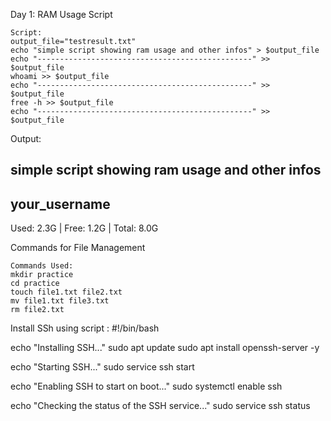 Day 1: RAM Usage Script

    Script:
    output_file="testresult.txt"
    echo "simple script showing ram usage and other infos" > $output_file
    echo "------------------------------------------------" >> $output_file
    whoami >> $output_file
    echo "------------------------------------------------" >> $output_file
    free -h >> $output_file
    echo "------------------------------------------------" >> $output_file

Output:

simple script showing ram usage and other infos
------------------------------------------------
your_username
------------------------------------------------
Used: 2.3G | Free: 1.2G | Total: 8.0G


Commands for File Management

    Commands Used:
    mkdir practice
    cd practice
    touch file1.txt file2.txt
    mv file1.txt file3.txt
    rm file2.txt

Install SSh using script : 
#!/bin/bash

echo "Installing SSH..."
sudo apt update
sudo apt install openssh-server -y

echo "Starting SSH..."
sudo service ssh start

echo "Enabling SSH to start on boot..."
sudo systemctl enable ssh

echo "Checking the status of the SSH service..."
sudo service ssh status


